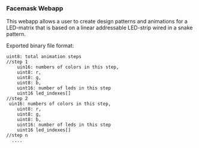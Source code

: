 ### Facemask Webapp

This webapp allows a user to create design patterns and animations for a LED-matrix that is based on a linear addressable LED-strip 
wired in a snake pattern. 

Exported binary file format:
```
uint8: total animation steps
//step 1
    uin16: numbers of colors in this step,
    uint8: r,
    uint8: g,
    uint8: b,
    uint16: number of leds in this step
    uint16 led_indexes[] 
//step 2
 uin16: numbers of colors in this step,
    uint8: r,
    uint8: g,
    uint8: b,
    uint16: number of leds in this step
    uint16 led_indexes[] 
//step n
  ....
```
